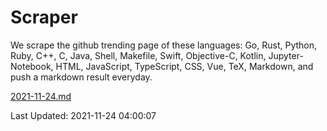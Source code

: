 # Scraper

We scrape the github trending page of these languages: Go, Rust, Python, Ruby, C++, C, Java, Shell, Makefile, Swift, Objective-C, Kotlin, Jupyter-Notebook, HTML, JavaScript, TypeScript, CSS, Vue, TeX, Markdown, and push a markdown result everyday.

[2021-11-24.md](https://github.com/yangwenmai/github-trending-backup/blob/master/2021-11-24.md)

Last Updated: 2021-11-24 04:00:07